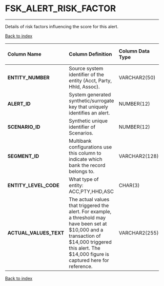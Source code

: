 # FSK_ALERT_RISK_FACTOR

---

Details of risk factors influencing the score for this alert.

[Back to index](./index.md)

| Column Name            | Column Definition                                                                                                                                                                                         | Column Data Type   | Column Null Option   | PK   | FK   |
|:-----------------------|:----------------------------------------------------------------------------------------------------------------------------------------------------------------------------------------------------------|:-------------------|:---------------------|:-----|:-----|
| **ENTITY_NUMBER**      | Source system identifier of the entity (Acct, Party, Hhld, Assoc).                                                                                                                                        | VARCHAR2(50)       | Not Null             | Yes  | No   |
| **ALERT_ID**           | System generated synthetic/surrogate key that uniquely identifies an alert.                                                                                                                               | NUMBER(12)         | Not Null             | No   | Yes  |
| **SCENARIO_ID**        | Synthetic unique identifier of Scenarios.                                                                                                                                                                 | NUMBER(12)         | Not Null             | No   | Yes  |
| **SEGMENT_ID**         | Multibank configurations use this column to indicate which bank the record belongs to.                                                                                                                    | VARCHAR2(128)      | Not Null             | No   | Yes  |
| **ENTITY_LEVEL_CODE**  | What type of entity: ACC,PTY,HHD,ASC                                                                                                                                                                      | CHAR(3)            | Not Null             | No   | No   |
| **ACTUAL_VALUES_TEXT** | The actual values that triggered the alert.  For example, a threshold may have been set at $10,000 and a transaction of $14,000 triggered this alert.  The $14,000 figure is captured here for reference. | VARCHAR2(255)      | Null                 | No   | No   |

[Back to index](./index.md)